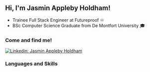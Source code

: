 ## Hi, I'm Jasmin Appleby Holdham! 

- Trainee Full Stack Engineer at Futureproof ♾️
- BSc Computer Science Graduate from De Montfort University 🎓

### Come and find me!

[![Linkedin: Jasmin Appleby Holdham](https://img.shields.io/badge/-Jasmin-Appleby-Holdham-blue?style=flat-square&logo=Linkedin&logoColor=white&link=https://www.linkedin.com/in/jasmin-appleby-holdham-67150814b/)](https://www.linkedin.com/in/jasmin-appleby-holdham-67150814b/)

### Languages and Skills 

